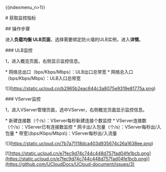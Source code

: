 {{indexmenu_n>1}}

\# 获取监控指标

\#\# 操作步骤

进入**负载均衡 ULB页面**，选择需要绑定防火墙的ULB实例，进入**详情**。

\#\#\# ULB监控

1，进入概览页面，右侧显示监控信息。

\* 网络总出口（bps/Kbps/Mbps）：ULB出口总带宽 \* 网络总入口（bps/Kbps/Mbps）：ULB入口总带宽

\!\[\](<https://static.ucloud.cn/b2965b2eac644c3a8075e9319e81775a.png>)

\#\#\# VServer监控

1，进入VServer管理页面，选中VServer，右侧概览页面显示监控信息。

\* 新建连接数（个/s）：VServer每秒新建连接个数监控 \* VServer连接数（个/s）：VServer已有连接数监控 \*
网卡出/入包量（个/s）：VServer每秒出/入包量 \*
带宽\\(bps/Kbps/Mbps\\)：VServer每秒出/入流量

\!\[\](<https://static.ucloud.cn/7b7a71118dca403d935674c26a1638ee.png>)

[![https://static.ucloud.cn/e7fec9d74c744c448d757fad04fe1bcb.png](https://static.ucloud.cn/e7fec9d74c744c448d757fad04fe1bcb.png)](https://github.com/UCloudDocs/UCloud-document/issues/3)
